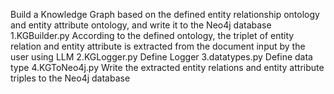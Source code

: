 Build a Knowledge Graph based on the defined entity relationship ontology and entity attribute ontology, and write it to the Neo4j database
1.KGBuilder.py
According to the defined ontology, the triplet of entity relation and entity attribute is extracted from the document input by the user using LLM
2.KGLogger.py
Define Logger
3.datatypes.py
Define data type
4.KGToNeo4j.py
Write the extracted entity relations and entity attribute triples to the Neo4j database